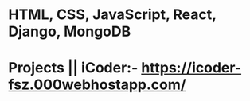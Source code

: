 # HTML, CSS, JavaScript, React, Django, MongoDB
# Projects || iCoder:- https://icoder-fsz.000webhostapp.com/
